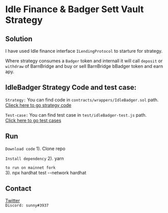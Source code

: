 # Idle Finance & Badger Sett Vault Strategy

## Solution

I have used Idle finance interface `ILendingProtocol` to starture for strategy.

Where strategy consumes a `Badger` token and internall it will call `deposit` or `withdraw` of BarnBridge and buy or sell BarnBridge bBadger token and earn apy.

## IdleBadger Strategy Code and test case:

`Strategy:` You can find code in `contracts/wrappers/IdleBadger.sol` path.  
[Clieck here to go strategy code](https://github.com/sunnyRK/badger-gr9/blob/master/contracts/wrappers/IdleBadger.sol)


`Test-case:` You can find test case in `test/idleBadger-test.js` path.  
[Click here to go test cases](https://github.com/sunnyRK/badger-gr9/blob/master/test/idleBadger-test.js)  

## Run

`Download code`
1). Clone repo

`Install dependency`
2). yarn

`to run on mainnet fork`  
3). npx hardhat test --network hardhat

## Contact

[Twitter](https://twitter.com/RadadiyaSunny)  
`Discord: sunny#3937` 




